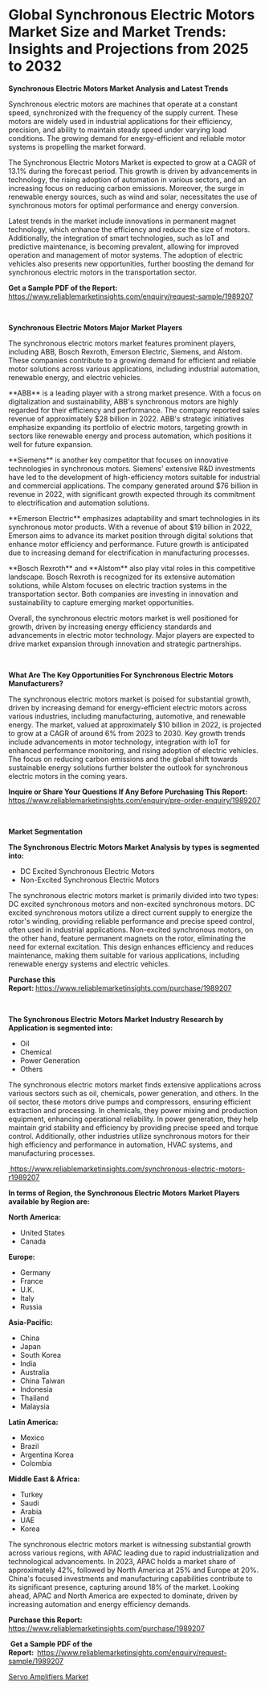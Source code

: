 <p><h1>Global Synchronous Electric Motors Market Size and Market Trends: Insights and Projections from 2025 to 2032</h1></p><p><strong>Synchronous Electric Motors Market Analysis and Latest Trends</strong></p>
<p><p>Synchronous electric motors are machines that operate at a constant speed, synchronized with the frequency of the supply current. These motors are widely used in industrial applications for their efficiency, precision, and ability to maintain steady speed under varying load conditions. The growing demand for energy-efficient and reliable motor systems is propelling the market forward.</p><p>The Synchronous Electric Motors Market is expected to grow at a CAGR of 13.1% during the forecast period. This growth is driven by advancements in technology, the rising adoption of automation in various sectors, and an increasing focus on reducing carbon emissions. Moreover, the surge in renewable energy sources, such as wind and solar, necessitates the use of synchronous motors for optimal performance and energy conversion.</p><p>Latest trends in the market include innovations in permanent magnet technology, which enhance the efficiency and reduce the size of motors. Additionally, the integration of smart technologies, such as IoT and predictive maintenance, is becoming prevalent, allowing for improved operation and management of motor systems. The adoption of electric vehicles also presents new opportunities, further boosting the demand for synchronous electric motors in the transportation sector.</p></p>
<p><strong>Get a Sample PDF of the Report:&nbsp;</strong> <a href="https://www.reliablemarketinsights.com/enquiry/request-sample/1989207?utm_campaign=2535&utm_medium=2&utm_source=Github&utm_content=ia&utm_term=10042025&utm_id=synchronous-electric-motors">https://www.reliablemarketinsights.com/enquiry/request-sample/1989207</a></p>
<p>&nbsp;</p>
<p><strong>Synchronous Electric Motors Major Market Players</strong></p>
<p><p>The synchronous electric motors market features prominent players, including ABB, Bosch Rexroth, Emerson Electric, Siemens, and Alstom. These companies contribute to a growing demand for efficient and reliable motor solutions across various applications, including industrial automation, renewable energy, and electric vehicles.</p><p>**ABB** is a leading player with a strong market presence. With a focus on digitalization and sustainability, ABB's synchronous motors are highly regarded for their efficiency and performance. The company reported sales revenue of approximately $28 billion in 2022. ABB's strategic initiatives emphasize expanding its portfolio of electric motors, targeting growth in sectors like renewable energy and process automation, which positions it well for future expansion.</p><p>**Siemens** is another key competitor that focuses on innovative technologies in synchronous motors. Siemens' extensive R&D investments have led to the development of high-efficiency motors suitable for industrial and commercial applications. The company generated around $76 billion in revenue in 2022, with significant growth expected through its commitment to electrification and automation solutions.</p><p>**Emerson Electric** emphasizes adaptability and smart technologies in its synchronous motor products. With a revenue of about $19 billion in 2022, Emerson aims to advance its market position through digital solutions that enhance motor efficiency and performance. Future growth is anticipated due to increasing demand for electrification in manufacturing processes.</p><p>**Bosch Rexroth** and **Alstom** also play vital roles in this competitive landscape. Bosch Rexroth is recognized for its extensive automation solutions, while Alstom focuses on electric traction systems in the transportation sector. Both companies are investing in innovation and sustainability to capture emerging market opportunities.</p><p>Overall, the synchronous electric motors market is well positioned for growth, driven by increasing energy efficiency standards and advancements in electric motor technology. Major players are expected to drive market expansion through innovation and strategic partnerships.</p></p>
<p>&nbsp;</p>
<p><strong>What Are The Key Opportunities For Synchronous Electric Motors Manufacturers?</strong></p>
<p><p>The synchronous electric motors market is poised for substantial growth, driven by increasing demand for energy-efficient electric motors across various industries, including manufacturing, automotive, and renewable energy. The market, valued at approximately $10 billion in 2022, is projected to grow at a CAGR of around 6% from 2023 to 2030. Key growth trends include advancements in motor technology, integration with IoT for enhanced performance monitoring, and rising adoption of electric vehicles. The focus on reducing carbon emissions and the global shift towards sustainable energy solutions further bolster the outlook for synchronous electric motors in the coming years.</p></p>
<p><strong>Inquire or Share Your Questions If Any Before Purchasing This Report:</strong> <a href="https://www.reliablemarketinsights.com/enquiry/pre-order-enquiry/1989207?utm_campaign=2535&utm_medium=2&utm_source=Github&utm_content=ia&utm_term=10042025&utm_id=synchronous-electric-motors">https://www.reliablemarketinsights.com/enquiry/pre-order-enquiry/1989207</a></p>
<p>&nbsp;</p>
<p><strong>Market Segmentation</strong></p>
<p><strong>The Synchronous Electric Motors Market Analysis by types is segmented into:</strong></p>
<p><ul><li>DC Excited Synchronous Electric Motors</li><li>Non-Excited Synchronous Electric Motors</li></ul></p>
<p><p>The synchronous electric motors market is primarily divided into two types: DC excited synchronous motors and non-excited synchronous motors. DC excited synchronous motors utilize a direct current supply to energize the rotor's winding, providing reliable performance and precise speed control, often used in industrial applications. Non-excited synchronous motors, on the other hand, feature permanent magnets on the rotor, eliminating the need for external excitation. This design enhances efficiency and reduces maintenance, making them suitable for various applications, including renewable energy systems and electric vehicles.</p></p>
<p><strong>Purchase this Report:&nbsp;</strong><a href="https://www.reliablemarketinsights.com/purchase/1989207?utm_campaign=2535&utm_medium=2&utm_source=Github&utm_content=ia&utm_term=10042025&utm_id=synchronous-electric-motors">https://www.reliablemarketinsights.com/purchase/1989207</a></p>
<p>&nbsp;</p>
<p><strong>The Synchronous Electric Motors Market Industry Research by Application is segmented into:</strong></p>
<p><ul><li>Oil</li><li>Chemical</li><li>Power Generation</li><li>Others</li></ul></p>
<p><p>The synchronous electric motors market finds extensive applications across various sectors such as oil, chemicals, power generation, and others. In the oil sector, these motors drive pumps and compressors, ensuring efficient extraction and processing. In chemicals, they power mixing and production equipment, enhancing operational reliability. In power generation, they help maintain grid stability and efficiency by providing precise speed and torque control. Additionally, other industries utilize synchronous motors for their high efficiency and performance in automation, HVAC systems, and manufacturing processes.</p></p>
<p><a href="https://www.reliablemarketinsights.com/synchronous-electric-motors-r1989207?utm_campaign=2535&utm_medium=2&utm_source=Github&utm_content=ia&utm_term=10042025&utm_id=synchronous-electric-motors">&nbsp;https://www.reliablemarketinsights.com/synchronous-electric-motors-r1989207</a></p>
<p><strong>In terms of Region, the Synchronous Electric Motors Market Players available by Region are:</strong></p>
<p>
    <p> <strong> North America: </strong>
        <ul>
            <li>United States</li>
            <li>Canada</li>
        </ul>
        </p> 
    <p> <strong> Europe: </strong>
        <ul>
            <li>Germany</li>
            <li>France</li>
            <li>U.K.</li>
            <li>Italy</li>
            <li>Russia</li>
        </ul>
        </p> 
    <p> <strong> Asia-Pacific: </strong>
        <ul>
            <li>China</li>
            <li>Japan</li>
            <li>South Korea</li>
            <li>India</li>
            <li>Australia</li>
            <li>China Taiwan</li>
            <li>Indonesia</li>
            <li>Thailand</li>
            <li>Malaysia</li>
        </ul>
        </p> 
    <p> <strong> Latin America: </strong>
        <ul>
            <li>Mexico</li>
            <li>Brazil</li>
            <li>Argentina Korea</li>
            <li>Colombia</li>
        </ul>
        </p> 
    <p> <strong> Middle East & Africa: </strong>
        <ul>
            <li>Turkey</li>
            <li>Saudi</li>
            <li>Arabia</li>
            <li>UAE</li>
            <li>Korea</li>
        </ul>
    </p>
    </p>
<p><p>The synchronous electric motors market is witnessing substantial growth across various regions, with APAC leading due to rapid industrialization and technological advancements. In 2023, APAC holds a market share of approximately 42%, followed by North America at 25% and Europe at 20%. China's focused investments and manufacturing capabilities contribute to its significant presence, capturing around 18% of the market. Looking ahead, APAC and North America are expected to dominate, driven by increasing automation and energy efficiency demands.</p></p>
<p><strong>Purchase this Report: </strong><a href="https://www.reliablemarketinsights.com/purchase/1989207?utm_campaign=2535&utm_medium=2&utm_source=Github&utm_content=ia&utm_term=10042025&utm_id=synchronous-electric-motors">https://www.reliablemarketinsights.com/purchase/1989207</a></p>
<p>&nbsp;<strong>Get a Sample PDF of the Report:&nbsp;&nbsp;</strong><a href="https://www.reliablemarketinsights.com/enquiry/request-sample/1989207?utm_campaign=2535&utm_medium=2&utm_source=Github&utm_content=ia&utm_term=10042025&utm_id=synchronous-electric-motors">https://www.reliablemarketinsights.com/enquiry/request-sample/1989207</a></p>
<p><strong></strong></p>
<p><p><a href="https://github.com/ummulmzu/Market-Research-Report-List-1/blob/main/servo-amplifiers-market.md?utm_campaign=2535&utm_medium=2&utm_source=Github&utm_content=ia&utm_term=10042025&utm_id=synchronous-electric-motors">Servo Amplifiers Market</a></p></p>